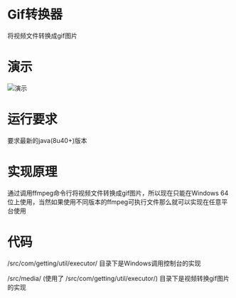 # Gif转换器

将视频文件转换成gif图片

# 演示

![演示](https://cloud.githubusercontent.com/assets/13044819/14780377/3fced308-0b0f-11e6-8ba1-be25c0e7195e.gif)

# 运行要求

要求最新的java(8u40+)版本

# 实现原理

通过调用ffmpeg命令行将视频文件转换成gif图片，所以现在只能在Windows 64位上使用，当然如果使用不同版本的ffmpeg可执行文件那么就可以实现在任意平台使用

# 代码

/src/com/getting/util/executor/ 目录下是Windows调用控制台的实现

/src/media/ (使用了 /src/com/getting/util/executor/) 目录下是视频转换gif图片的实现
